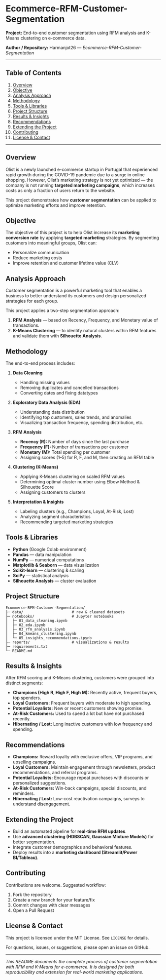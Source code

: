 # Ecommerce-RFM-Customer-Segmentation

**Project:** End-to-end customer segmentation using RFM analysis and K-Means clustering on e-commerce data.

**Author / Repository:** Harmanjot26 — *Ecommerce-RFM-Customer-Segmentation*

---

## Table of Contents

1. [Overview](#overview)
2. [Objective](#objective)
3. [Analysis Approach](#analysis-approach)
4. [Methodology](#methodology)
5. [Tools & Libraries](#tools--libraries)
6. [Project Structure](#project-structure)
7. [Results & Insights](#results--insights)
8. [Recommendations](#recommendations)
9. [Extending the Project](#extending-the-project)
10. [Contributing](#contributing)
11. [License & Contact](#license--contact)

---

## Overview

Olist is a newly launched e-commerce startup in Portugal that experienced rapid growth during the COVID-19 pandemic due to a surge in online shopping. However, Olist’s marketing strategy is not yet optimized — the company is not running **targeted marketing campaigns**, which increases costs as only a fraction of users return to the website.

This project demonstrates how **customer segmentation** can be applied to optimize marketing efforts and improve retention.

## Objective

The objective of this project is to help Olist increase its **marketing conversion rate** by applying **targeted marketing** strategies. By segmenting customers into meaningful groups, Olist can:

* Personalize communication
* Reduce marketing costs
* Improve retention and customer lifetime value (CLV)

## Analysis Approach

Customer segmentation is a powerful marketing tool that enables a business to better understand its customers and design personalized strategies for each group.

This project applies a two-step segmentation approach:

1. **RFM Analysis** — based on Recency, Frequency, and Monetary value of transactions.
2. **K-Means Clustering** — to identify natural clusters within RFM features and validate them with **Silhouette Analysis**.

## Methodology

The end-to-end process includes:

1. **Data Cleaning**

   * Handling missing values
   * Removing duplicates and cancelled transactions
   * Converting dates and fixing datatypes

2. **Exploratory Data Analysis (EDA)**

   * Understanding data distribution
   * Identifying top customers, sales trends, and anomalies
   * Visualizing transaction frequency, spending distribution, etc.

3. **RFM Analysis**

   * **Recency (R):** Number of days since the last purchase
   * **Frequency (F):** Number of transactions per customer
   * **Monetary (M):** Total spending per customer
   * Assigning scores (1–5) for R, F, and M, then creating an RFM table

4. **Clustering (K-Means)**

   * Applying K-Means clustering on scaled RFM values
   * Determining optimal cluster number using Elbow Method & Silhouette Score
   * Assigning customers to clusters

5. **Interpretation & Insights**

   * Labeling clusters (e.g., Champions, Loyal, At-Risk, Lost)
   * Analyzing segment characteristics
   * Recommending targeted marketing strategies

## Tools & Libraries

* **Python** (Google Colab environment)
* **Pandas** — data manipulation
* **NumPy** — numerical computations
* **Matplotlib & Seaborn** — data visualization
* **Scikit-learn** — clustering & scaling
* **SciPy** — statistical analysis
* **Silhouette Analysis** — cluster evaluation

## Project Structure

```
Ecommerce-RFM-Customer-Segmentation/
├─ data/                      # raw & cleaned datasets
├─ notebooks/                 # Jupyter notebooks
│  ├─ 01_data_cleaning.ipynb
│  ├─ 02_eda.ipynb
│  ├─ 03_rfm_analysis.ipynb
│  ├─ 04_kmeans_clustering.ipynb
│  └─ 05_insights_recommendations.ipynb
├─ reports/                   # visualizations & results
├─ requirements.txt
└─ README.md
```

## Results & Insights

After RFM scoring and K-Means clustering, customers were grouped into distinct segments:

* **Champions (High R, High F, High M):** Recently active, frequent buyers, top spenders.
* **Loyal Customers:** Frequent buyers with moderate to high spending.
* **Potential Loyalists:** New or recent customers showing promise.
* **At-Risk Customers:** Used to spend a lot but have not purchased recently.
* **Hibernating / Lost:** Long inactive customers with low frequency and spending.

## Recommendations

* **Champions:** Reward loyalty with exclusive offers, VIP programs, and upselling campaigns.
* **Loyal Customers:** Maintain engagement through newsletters, product recommendations, and referral programs.
* **Potential Loyalists:** Encourage repeat purchases with discounts or personalized suggestions.
* **At-Risk Customers:** Win-back campaigns, special discounts, and reminders.
* **Hibernating / Lost:** Low-cost reactivation campaigns, surveys to understand disengagement.

## Extending the Project

* Build an automated pipeline for **real-time RFM updates**.
* Use **advanced clustering (HDBSCAN, Gaussian Mixture Models)** for better segmentation.
* Integrate customer demographics and behavioral features.
* Deploy results into a **marketing dashboard (Streamlit/Power BI/Tableau)**.

## Contributing

Contributions are welcome. Suggested workflow:

1. Fork the repository
2. Create a new branch for your feature/fix
3. Commit changes with clear messages
4. Open a Pull Request

## License & Contact

This project is licensed under the MIT License. See `LICENSE` for details.

For questions, issues, or suggestions, please open an issue on GitHub.

---

*This README documents the complete process of customer segmentation with RFM and K-Means for e-commerce. It is designed for both reproducibility and extension for real-world marketing applications.*
